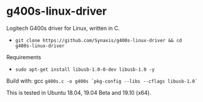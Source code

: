 # g400s-linux-driver
Logitech G400s driver for Linux, written in C.

* ` git clone https://github.com/Synaxis/g400s-linux-driver && cd g400s-linux-driver `

Requirements
*  ` sudo apt-get install libusb-1.0-0-dev libusb-1.0 -y `

Build with: 
gcc `` g400s.c -o g400s `pkg-config --libs --cflags libusb-1.0` ``

This is tested in Ubuntu 18.04, 19.04 Beta and 19.10 (x64).
